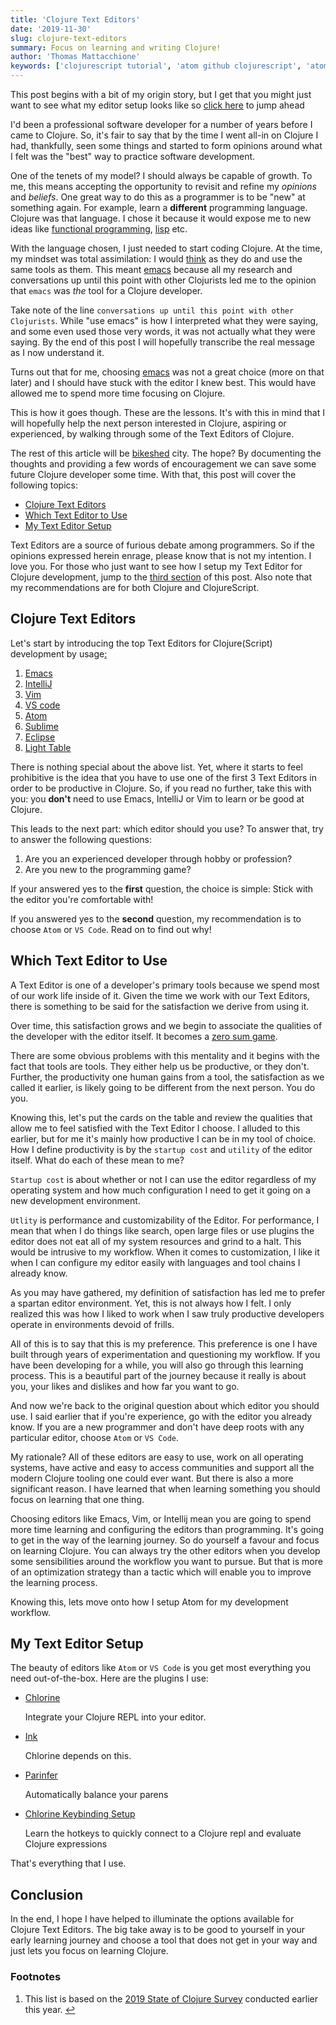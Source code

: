 ```yaml
---
title: 'Clojure Text Editors'
date: '2019-11-30'
slug: clojure-text-editors
summary: Focus on learning and writing Clojure!
author: 'Thomas Mattacchione'
keywords: ['clojurescript tutorial', 'atom github clojurescript', 'atom clojure']
---
```


<aside class="blog-post__note">This post begins with a bit of my origin story, but I get that you might just want to see what my editor setup looks like so <a class="blog-post__link" href="#my-text-editor-setup">click here</a> to jump ahead</aside>

I'd been a professional software developer for a number of years before I came to Clojure.  So, it's fair to say that by the time I went all-in on Clojure I had, thankfully, seen some things and started to form opinions around what I felt was the "best" way to practice software development.

One of the tenets of my model?  I should always be capable of growth.  To me, this means accepting the opportunity to revisit and refine my _opinions_ and _beliefs_.  One great way to do this as a programmer is to be "new" at something again.  For example, learn a **different** programming language.  Clojure was that language.  I chose it because it would expose me to new ideas like [functional programming](https://www.geeksforgeeks.org/functional-programming-paradigm/), [lisp](https://en.wikipedia.org/wiki/Lisp_(programming_language)) etc.

With the language chosen, I just needed to start coding Clojure.  At the time, my mindset was total assimilation: I would [think](https://www.youtube.com/watch?v=f84n5oFoZBc) as they do and use the same tools as them. This meant [emacs](https://www.gnu.org/software/emacs/) because all my research and conversations up until this point with other Clojurists led me to the opinion that `emacs` was _the_ tool for a Clojure developer.

<aside class="blog-post__note">Take note of the line <code class="gatsby-code-text">conversations up until this point with other Clojurists</code>.  While "use emacs" is how I interpreted what they were saying, and some even used those very words, it was not actually what they were saying.  By the end of this post I will hopefully transcribe the real message as I now understand it.</aside>

Turns out that for me, choosing [emacs](https://www.gnu.org/software/emacs/) was not a great choice (more on that later) and I should have stuck with the editor I knew best.  This would have allowed me to spend more time focusing on Clojure.

This is how it goes though.  These are the lessons.  It's with this in mind that I will hopefully help the next person interested in Clojure, aspiring or experienced, by walking through some of the Text Editors of Clojure.

The rest of this article will be [bikeshed](https://www.urbandictionary.com/define.php?term=bikeshed) city. The hope? By documenting the thoughts and providing a few words of encouragement we can save some future Clojure developer some time.  With that, this post will cover the following topics:

- [Clojure Text Editors](#clojure-text-editors)
- [Which Text Editor to Use](#which-text-editor-to-use)
- [My Text Editor Setup](#my-text-editor-setup)

<aside class="blog-post__note">Text Editors are a source of furious debate among programmers.  So if the opinions expressed herein enrage, please know that is not my intention.  I love you.  For those who just want to see how I setup my Text Editor for Clojure development, jump to the <a href="#my-text-editor-setup">third section</a> of this post.  Also note that my recommendations are for both Clojure and ClojureScript.</aside>

## Clojure Text Editors

Let's start by introducing the top Text Editors for Clojure(Script) development by usage<a href="#popular-editors" aria-describedby="footnote-label" id="popular-editors-ref">:</a>

1. [Emacs](https://www.gnu.org/software/emacs/)
2. [IntelliJ](https://www.jetbrains.com/idea/)
3. [Vim](https://www.vim.org/)
4. [VS code](https://code.visualstudio.com/)
5. [Atom](https://atom.io/)
6. [Sublime](https://www.sublimetext.com/)
7. [Eclipse](https://www.eclipse.org/downloads/)
8. [Light Table](http://lighttable.com/)

There is nothing special about the above list.  Yet, where it starts to feel prohibitive is the idea that you have to use one of the first 3 Text Editors in order to be productive in Clojure.  So, if you read no further, take this with you:  you **don't** need to use Emacs, IntelliJ or Vim to learn or be good at Clojure.

This leads to the next part:  which editor should you use?  To answer that, try to answer the following questions:

1. Are you an experienced developer through hobby or profession?
1. Are you new to the programming game?

If your answered yes to the **first** question, the choice is simple:  Stick with the editor you're comfortable with!

If you answered yes to the **second** question, my recommendation is to choose `Atom` or `VS Code`.  Read on to find out why!

## Which Text Editor to Use

A Text Editor is one of a developer's primary tools because we spend most of our work life inside of it.  Given the time we work with our Text Editors, there is something to be said for the satisfaction we derive from using it.

Over time, this satisfaction grows and we begin to associate the qualities of the developer with the editor itself.  It becomes a [zero sum game](https://www.merriam-webster.com/dictionary/zero-sum%20game).

There are some obvious problems with this mentality and it begins with the fact that tools are tools.  They either help us be productive, or they don't.  Further, the productivity one human gains from a tool, the satisfaction as we called it earlier, is likely going to be different from the next person.  You do you.

Knowing this, let's put the cards on the table and review the qualities that allow me to feel satisfied with the Text Editor I choose.  I alluded to this earlier, but for me it's mainly how productive I can be in my tool of choice.  How I define productivity is by the `startup cost` and `utility` of the editor itself.  What do each of these mean to me?

`Startup cost` is about whether or not I can use the editor regardless of my operating system and how much configuration I need to get it going on a new development environment.

`Utlity` is performance and customizability of the Editor.  For performance, I mean that when I do things like search, open large files or use plugins the editor does not eat all of my system resources and grind to a halt.  This would be intrusive to my workflow.  When it comes to customization, I like it when I can configure my editor easily with languages and tool chains I already know.

As you may have gathered, my definition of satisfaction has led me to prefer a spartan editor environment.  Yet, this is not always how I felt.  I only realized this was how I liked to work when I saw truly productive developers operate in environments devoid of frills.

All of this is to say that this is my preference.  This preference is one I have built through years of experimentation and questioning my workflow.  If you have been developing for a while, you will also go through this learning process.  This is a beautiful part of the journey because it really is about you, your likes and dislikes and how far you want to go.

And now we're back to the original question about which editor you should use.  I said earlier that if you're experience, go with the editor you already know.  If you are a new programmer and don't have deep roots with any particular editor, choose `Atom` or `VS Code`.

My rationale?  All of these editors are easy to use, work on all operating systems, have active and easy to access communities and support all the modern Clojure tooling one could ever want.  But there is also a more significant reason.  I have learned that when learning something you should focus on learning that one thing.

Choosing editors like Emacs, Vim, or Intellij mean you are going to spend more time learning and configuring the editors than programming.  It's going to get in the way of the learning journey.  So do yourself a favour and focus on learning Clojure.  You can always try the other editors when you develop some sensibilities around the workflow you want to pursue.  But that is more of an optimization strategy than a tactic which will enable you to improve the learning process.

Knowing this, lets move onto how I setup Atom for my development workflow.

## My Text Editor Setup

The beauty of editors like `Atom` or `VS Code` is you get most everything you need out-of-the-box.  Here are the plugins I use:

- [Chlorine](https://atom.io/packages/chlorine)

  Integrate your Clojure REPL into your editor.

- [Ink](https://atom.io/packages/ink)

  Chlorine depends on this.

- [Parinfer](https://atom.io/packages/parinfer)

  Automatically balance your parens

- [Chlorine Keybinding Setup](https://github.com/tkjone/dotfiles/blob/master/atom/keymap.cson#L34)

  Learn the hotkeys to quickly connect to a Clojure repl and evaluate Clojure expressions

That's everything that I use.

## Conclusion

In the end, I hope I have helped to illuminate the options available for Clojure Text Editors.  The big take away is to be good to yourself in your early learning journey and choose a tool that does not get in your way and just lets you focus on learning Clojure.


<aside>
  <h3>Footnotes</h3>
  <ol>
    <li id="popular-editors">
      This list is based on the <a class="blog-post__link" href="https://www.surveymonkey.com/results/SM-S9JVNXNQV/" target="_blank" rel="noopener noreferrer">2019 State of Clojure Survey</a> conducted earlier this year.
      <a href="#popular-editors-ref" aria-label="Back to content">↩</a>
    </li>
  </ol>
</aside>
